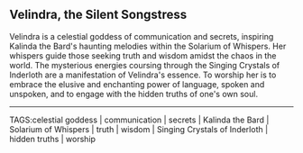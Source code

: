 ## Velindra, the Silent Songstress

Velindra is a celestial goddess of communication and secrets, inspiring Kalinda the Bard's haunting melodies within the Solarium of Whispers. Her whispers guide those seeking truth and wisdom amidst the chaos in the world. The mysterious energies coursing through the Singing Crystals of Inderloth are a manifestation of Velindra's essence. To worship her is to embrace the elusive and enchanting power of language, spoken and unspoken, and to engage with the hidden truths of one's own soul.


---

TAGS:celestial goddess | communication | secrets | Kalinda the Bard | Solarium of Whispers | truth | wisdom | Singing Crystals of Inderloth | hidden truths | worship

